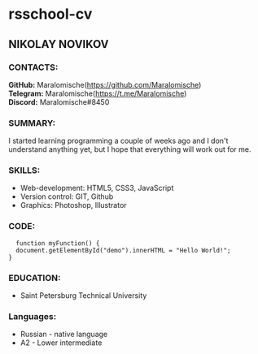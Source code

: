 # rsschool-cv  
## NIKOLAY NOVIKOV
### CONTACTS:  
**GitHub:** Maralomische(https://github.com/Maralomische)  
**Telegram:** Maralomische(https://t.me/Maralomische)  
**Discord:** Maralomische#8450

### SUMMARY:
I started learning programming a couple of weeks ago and I don't understand anything yet, but I hope that everything will work out for me.

### SKILLS:
* Web-development: HTML5, CSS3, JavaScript
* Version control: GIT, Github
* Graphics: Photoshop, Illustrator

### CODE:
``` 
  function myFunction() { 
  document.getElementById("demo").innerHTML = "Hello World!";
}
```
### EDUCATION: 
* Saint Petersburg Technical University

### Languages:
* Russian - native language  
* A2 - Lower intermediate
